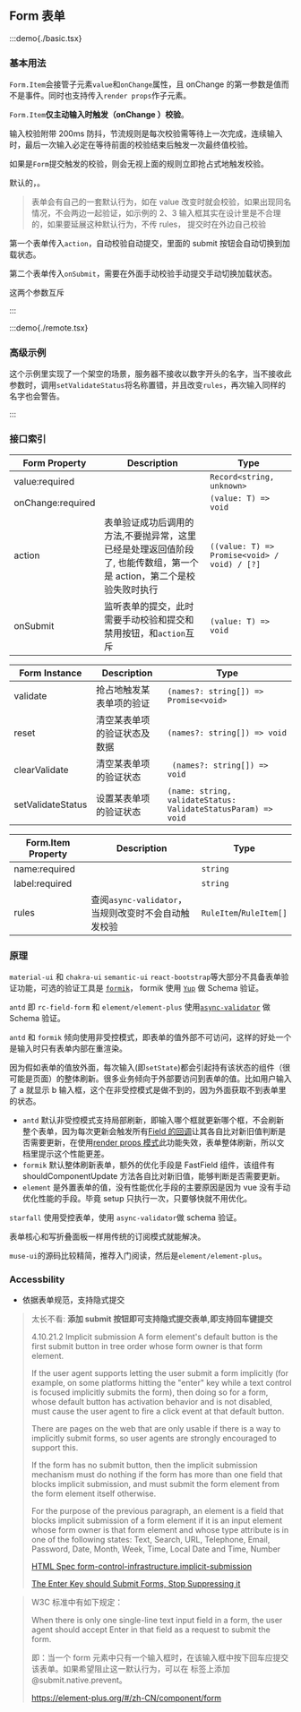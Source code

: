 ## Form 表单

:::demo{./basic.tsx}

### 基本用法

`Form.Item`会接管子元素`value`和`onChange`属性，且 onChange 的第一参数是值而不是事件。同时也支持传入`render props`作子元素。

`Form.Item`**仅主动输入时触发（onChange ）校验**。

输入校验附带 200ms 防抖，节流规则是每次校验需等待上一次完成，连续输入时，最后一次输入必定在等待前面的校验结束后触发一次最终值校验。

如果是`Form`提交触发的校验，则会无视上面的规则立即抢占式地触发校验。

默认的，。

> 表单会有自己的一套默认行为，如在 value 改变时就会校验，如果出现同名情况，不会两边一起验证，如示例的 2、3 输入框其实在设计里是不合理的，如果要延展这种默认行为，不传 rules， 提交时在外边自己校验

第一个表单传入`action`，自动校验自动提交，里面的 submit 按钮会自动切换到加载状态。

第二个表单传入`onSubmit`，需要在外面手动校验手动提交手动切换加载状态。

这两个参数互斥

:::

:::demo{./remote.tsx}

### 高级示例

这个示例里实现了一个架空的场景，服务器不接收以数字开头的名字，当不接收此参数时，调用`setValidateStatus`将名称置错，并且改变`rules`，再次输入同样的名字也会警告。

:::

### 接口索引

| Form Property     | Description                                                                                                          | Type                                         |
| ----------------- | -------------------------------------------------------------------------------------------------------------------- | -------------------------------------------- |
| value:required    |                                                                                                                      | `Record<string, unknown>`                    |
| onChange:required |                                                                                                                      | `(value: T) => void`                         |
| action            | 表单验证成功后调用的方法,不要抛异常，这里已经是处理返回值阶段了, 也能传数组，第一个是 action，第二个是校验失败时执行 | `((value: T) => Promise<void> / void) / [?]` |
| onSubmit          | 监听表单的提交，此时需要手动校验和提交和禁用按钮，和`action`互斥                                                     | `(value: T) => void`                         |

| Form Instance     | Description                  | Type                                                          |
| ----------------- | ---------------------------- | ------------------------------------------------------------- |
| validate          | 抢占地触发某表单项的验证     | `(names?: string[]) => Promise<void>`                         |
| reset             | 清空某表单项的验证状态及数据 | `(names?: string[]) => void`                                  |
| clearValidate     | 清空某表单项的验证状态       | ` (names?: string[]) => void`                                 |
| setValidateStatus | 设置某表单项的验证状态       | `(name: string, validateStatus: ValidateStatusParam) => void` |

| Form.Item Property | Description                                         | Type                    |
| ------------------ | --------------------------------------------------- | ----------------------- |
| name:required      |                                                     | `string`                |
| label:required     |                                                     | `string`                |
| rules              | 查阅`async-validator`，当规则改变时不会自动触发校验 | `RuleItem`/`RuleItem[]` |

### 原理

`material-ui` 和 `chakra-ui` `semantic-ui` `react-bootstrap`等大部分不具备表单验证功能，可选的验证工具是 [`formik`](https://github.com/formium/formik)， formik 使用 [`Yup`](https://formik.org/docs/tutorial#schema-validation-with-yup) 做 Schema 验证。

`antd` 即 `rc-field-form` 和 `element/element-plus` 使用[`async-validator`](https://github.com/yiminghe/async-validator) 做 Schema 验证。

`antd` 和 `formik` 倾向使用非受控模式，即表单的值外部不可访问，这样的好处一个是输入时只有表单内部在重渲染。

因为假如表单的值放外面，每次输入(即`setState`)都会引起持有该状态的组件（很可能是页面）的整体刷新。很多业务倾向于外部要访问到表单的值。比如用户输入了 a 就显示 b 输入框，这个在非受控模式是做不到的，因为外面获取不到表单里的状态。

- `antd` 默认非受控模式支持局部刷新，即输入哪个框就更新哪个框，不会刷新整个表单，因为每次更新会触发所有[Field 的回调](https://github.com/react-component/field-form/blob/e118381c2102b36c4ffe7e17a6415df091e772b7/src/Field.tsx#L216)让其各自比对新旧值判断是否需要更新，在使用[render props 模式](https://github.com/react-component/field-form/blob/e118381c2102b36c4ffe7e17a6415df091e772b7/docs/examples/renderProps.tsx#L17)此功能失效，表单整体刷新，所以文档里提示这个性能更差。
- `formik` 默认整体刷新表单，额外的优化手段是 FastField 组件，该组件有 shouldComponentUpdate 方法各自比对新旧值，能够判断是否需要更新。
- `element` 是外置表单的值，没有性能优化手段的主要原因是因为 vue 没有手动优化性能的手段。毕竟 setup 只执行一次，只要够快就不用优化。

`starfall` 使用受控表单，使用 `async-validator`做 schema 验证。

表单核心和写折叠面板一样用传统的订阅模式就能解决。

`muse-ui`的源码比较精简，推荐入门阅读，然后是`element/element-plus`。

### Accessbility

- 依据表单规范，支持隐式提交

> 太长不看: **添加 submit 按钮即可支持隐式提交表单,即支持回车键提交**
>
> 4.10.21.2 Implicit submission
> A form element's default button is the first submit button in tree order whose form owner is that form element.
>
> If the user agent supports letting the user submit a form implicitly (for example, on some platforms hitting the "enter" key while a text control is focused implicitly submits the form), then doing so for a form, whose default button has activation behavior and is not disabled, must cause the user agent to fire a click event at that default button.
>
> There are pages on the web that are only usable if there is a way to implicitly submit forms, so user agents are strongly encouraged to support this.
>
> If the form has no submit button, then the implicit submission mechanism must do nothing if the form has more than one field that blocks implicit submission, and must submit the form element from the form element itself otherwise.
>
> For the purpose of the previous paragraph, an element is a field that blocks implicit submission of a form element if it is an input element whose form owner is that form element and whose type attribute is in one of the following states: Text, Search, URL, Telephone, Email, Password, Date, Month, Week, Time, Local Date and Time, Number
>
> [HTML Spec form-control-infrastructure.implicit-submission](https://html.spec.whatwg.org/multipage/form-control-infrastructure.html#implicit-submission)
>
> [The Enter Key should Submit Forms, Stop Suppressing it](https://www.tjvantoll.com/2013/01/01/enter-should-submit-forms-stop-messing-with-that/)

> W3C 标准中有如下规定：
>
> When there is only one single-line text input field in a form, the user agent should accept Enter in that field as a request to submit the form.
>
> 即：当一个 form 元素中只有一个输入框时，在该输入框中按下回车应提交该表单。如果希望阻止这一默认行为，可以在 <el-form> 标签上添加 @submit.native.prevent。
>
> https://element-plus.org/#/zh-CN/component/form
